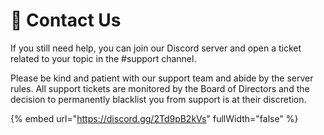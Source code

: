 # 💁 Contact Us

If you still need help, you can join our Discord server and open a ticket related to your topic in the #support channel.

Please be kind and patient with our support team and abide by the server rules. All support tickets are monitored by the Board of Directors and the decision to permanently blacklist you from support is at their discretion.

{% embed url="https://discord.gg/2Td9pB2kVs" fullWidth="false" %}
